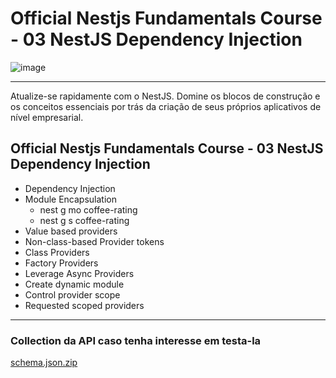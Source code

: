 
# Official Nestjs Fundamentals Course - 03 NestJS Dependency Injection
![image](https://github.com/user-attachments/assets/fb773adf-83a0-4538-9a4f-37cbcecec9b7)

------- 
Atualize-se rapidamente com o NestJS. Domine os blocos de construção e os conceitos essenciais por trás da criação de seus próprios aplicativos de nível empresarial.

## Official Nestjs Fundamentals Course - 03 NestJS Dependency Injection
- Dependency Injection
- Module Encapsulation
    - nest g mo coffee-rating 
    - nest g s coffee-rating
- Value based providers
- Non-class-based Provider tokens
- Class Providers
- Factory Providers
- Leverage Async Providers
- Create dynamic module
- Control provider scope
- Requested scoped providers

------- 

### Collection da API caso tenha interesse em testa-la
[schema.json.zip](https://github.com/user-attachments/files/17237160/schema.json.zip)


